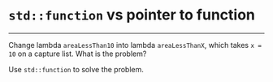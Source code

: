 <!-- .slide: data-background="#111111" -->

# `std::function` vs pointer to function

___

Change lambda `areaLessThan10` into lambda `areaLessThanX`, which takes `x = 10` on a capture list. What is the problem?

Use `std::function` to solve the problem.
